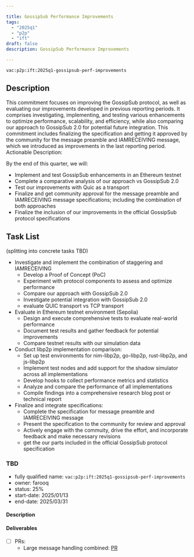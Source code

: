 ```yaml
---

title: GossipSub Performance Improvements
tags:
  - "2025q1"
  - "p2p"
  - "ift"
draft: false
description: GossipSub Performance Improvements

---
```


`vac:p2p:ift:2025q1-gossipsub-perf-improvements`

## Description

This commitment focuses on improving the GossipSub protocol, as well as evaluating our improvements developed in previous reporting periods.
It comprises investigating, implementing, and testing various enhancements to optimize performance, scalability, and efficiency, while also comparing our approach to GossipSub 2.0 for potential future integration. This commitment includes finalizing the specification and getting it approved by the community for the message preamble and IAMRECEIVING message, which we introduced as improvements in the last reporting period. Actionable Description:

By the end of this quarter, we will:

*  Implement and test GossipSub enhancements in an Ethereum testnet
*  Complete a comparative analysis of our approach vs GossipSub 2.0
*  Test our improvements with Quic as a transport
*  Finalize and get community approval for the message preamble and IAMRECEIVING message specifications; including the combination of both approaches
*  Finalize the inclusion of our improvements in the official GossipSub protocol specifications

## Task List

(splitting into concrete tasks TBD)

* Investigate and implement the combination of staggering and IAMRECEIVING
  - Develop a Proof of Concept (PoC)
  - Experiment with protocol components to assess and optimize performance
  - Compare our approach with GossipSub 2.0
  - Investigate potential integration with GossipSub 2.0
  - evaluate QUIC transport vs TCP transport
* Evaluate in Ethereum testnet environment (Sepolia)
  - Design and execute comprehensive tests to evaluate real-world performance
  - Document test results and gather feedback for potential improvements
  - Compare testnet results with our simulation data
* Conduct libp2p implementation comparison:
  - Set up test environments for nim-libp2p, go-libp2p, rust-libp2p, and js-libp2p
  - Implement test nodes and add support for the shadow simulator across all implementations
  - Develop hooks to collect performance metrics and statistics
  - Analyze and compare the performance of all implementations
  - Compile findings into a comprehensive research blog post or technical report
* Finalize and integrate specifications:
  - Complete the specification for message preamble and IAMRECEIVING message
  - Present the specification to the community for review and approval
  - Actively engage with the commuity, drive the effort, and incorporate feedback and make necessary revisions
  - get the our parts included in the official GossipSub protocol specification

### TBD

* fully qualified name: `vac:p2p:ift:2025q1-gossipsub-perf-improvements`
* owner: farooq
* status: 25%
* start-date: 2025/01/13
* end-date: 2025/03/31

#### Description

#### Deliverables
- [ ] PRs:
  - Large message handling combined: [PR](https://github.com/vacp2p/nim-libp2p/pull/1234)
